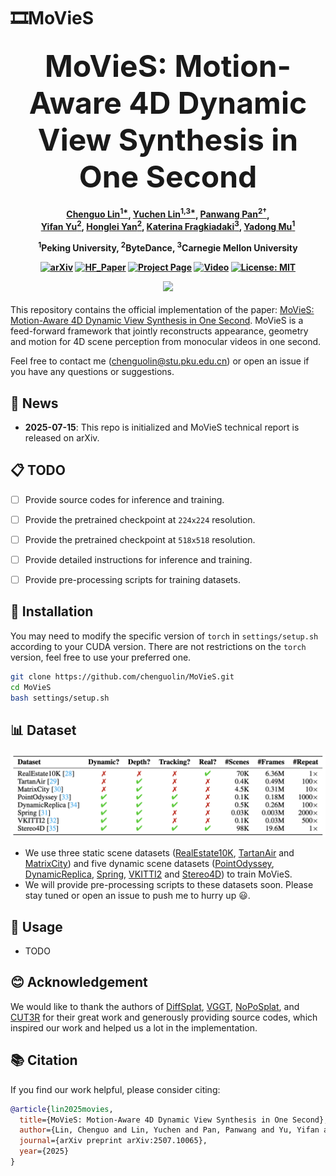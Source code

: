 # 🎞️MoVieS

<p align="center"> 
  <a href="https://chenguolin.github.io/projects/MoVieS" style="text-decoration: none"><font size="+4"><strong>MoVieS: Motion-Aware 4D Dynamic View Synthesis in One Second</strong></font></a> 
 </p> 

<h4 align="center">

[Chenguo Lin<sup>1*</sup>](https://chenguolin.github.io), [Yuchen Lin<sup>1,3*</sup>](https://wgsxm.github.io), [Panwang Pan<sup>2†</sup>](https://paulpanwang.github.io),<br>[Yifan Yu<sup>2</sup>](https://scholar.google.com/citations?user=S2OksN4AAAAJ), [Honglei Yan<sup>2</sup>](https://openreview.net/profile?id=~Honglei_Yan1), [Katerina Fragkiadaki<sup>3</sup>](https://www.cs.cmu.edu/~katef/), [Yadong Mu<sup>1</sup>](http://www.muyadong.com)

<sup>1</sup>Peking University, <sup>2</sup>ByteDance, <sup>3</sup>Carnegie Mellon University

[![arXiv](https://img.shields.io/badge/arXiv-2507.10065-b31b1b.svg?logo=arXiv)](https://arxiv.org/abs/2507.10065)
[![HF_Paper](https://img.shields.io/badge/🤗-Daily%20Papers-ffbd00.svg)](https://huggingface.co/papers/2507.10065)
[![Project Page](https://img.shields.io/badge/🏠-Project%20Page-blue.svg)](https://chenguolin.github.io/projects/MoVieS)
[![Video](https://img.shields.io/badge/YouTube-Video-red.svg?logo=youtube)](https://www.youtube.com/watch?v=pNfmIchMji8)
[![License: MIT](https://img.shields.io/badge/📄%20License-MIT-green)](./LICENSE)

<p>
    <img width="730", src="./assets/teaser.gif">
</p>

</h4>

This repository contains the official implementation of the paper: [MoVieS: Motion-Aware 4D Dynamic View Synthesis in One Second](https://arxiv.org/abs/2507.10065).
MoVieS is a feed-forward framework that jointly reconstructs appearance, geometry and motion for 4D scene perception from monocular videos in one second.

Feel free to contact me (chenguolin@stu.pku.edu.cn) or open an issue if you have any questions or suggestions.


## 📢 News

- **2025-07-15**: This repo is initialized and MoVieS technical report is released on arXiv.


## 📋 TODO

- [ ] Provide source codes for inference and training.
- [ ] Provide the pretrained checkpoint at `224x224` resolution.
- [ ] Provide the pretrained checkpoint at `518x518` resolution.
- [ ] Provide detailed instructions for inference and training.
- [ ] Provide pre-processing scripts for training datasets.


## 🔧 Installation

You may need to modify the specific version of `torch` in `settings/setup.sh` according to your CUDA version.
There are not restrictions on the `torch` version, feel free to use your preferred one.
```bash
git clone https://github.com/chenguolin/MoVieS.git
cd MoVieS
bash settings/setup.sh
```


## 📊 Dataset

![datasets](./assets/datasets.png)

- We use three static scene datasets ([RealEstate10K](https://google.github.io/realestate10k), [TartanAir](https://theairlab.org/tartanair-dataset) and [MatrixCity](https://city-super.github.io/matrixcity)) and five dynamic scene datasets ([PointOdyssey](https://pointodyssey.com), [DynamicReplica](https://dynamic-stereo.github.io), [Spring](https://spring-benchmark.org), [VKITTI2](https://europe.naverlabs.com/proxy-virtual-worlds-vkitti-2) and [Stereo4D](https://stereo4d.github.io)) to train MoVieS.
- We will provide pre-processing scripts to these datasets soon. Please stay tuned or open an issue to push me to hurry up 😃.


## 🚀 Usage

- TODO


## 😊 Acknowledgement
We would like to thank the authors of [DiffSplat](https://github.com/chenguolin/DiffSplat), [VGGT](https://github.com/facebookresearch/vggt), [NoPoSplat](https://github.com/cvg/NoPoSplat), and [CUT3R](https://github.com/CUT3R/CUT3R) for their great work and generously providing source codes, which inspired our work and helped us a lot in the implementation.


## 📚 Citation
If you find our work helpful, please consider citing:
```bibtex
@article{lin2025movies,
  title={MoVieS: Motion-Aware 4D Dynamic View Synthesis in One Second},
  author={Lin, Chenguo and Lin, Yuchen and Pan, Panwang and Yu, Yifan and Yan, Honglei and Fragkiadaki, Katerina and Mu, Yadong},
  journal={arXiv preprint arXiv:2507.10065},
  year={2025}
}
```
